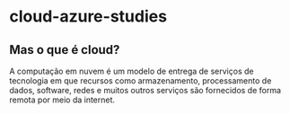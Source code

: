 <h1>cloud-azure-studies</h1>

<h2>Mas o que é cloud?</h2>
<p>A computação em nuvem é um modelo de entrega de serviços de tecnologia em que recursos como armazenamento, processamento de dados, software, redes e muitos outros serviços são fornecidos de forma remota por meio da internet.</p>
